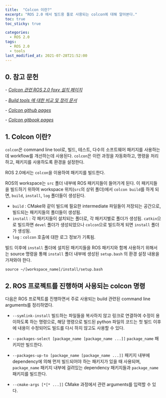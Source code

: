 ```yaml
---
title:  "Colcon 이란?"
excerpt: "ROS 2.0 에서 빌드용 툴로 사용되는 colcon에 대해 알아본다."
toc: true
toc_sticky: true

categories:
  - ROS 2.0
tags:
  - ROS 2.0
  - tools
last_modified_at: 2021-07-28T21:52:00
---
```


## 0. 참고 문헌
*- [Colcon 관련 ROS 2.0 foxy 설치 페이지](https://docs.ros.org/en/foxy/Tutorials/Colcon-Tutorial.html)*

*- [Build tools 에 대한 비교 및 정리 문서](https://design.ros2.org/articles/build_tool.html)*

*- [Colcon github pages](https://github.com/colcon)*

*- [Colcon gitbook pages](https://colcon.readthedocs.io/en/released/#)*

## 1. Colcon 이란?
`colcon`은 command line tool로, 빌드, 테스트, 다수의 소프트웨어 패키지를 사용하는데 workflow를 개선하는데 사용된다. `colcon`은 이런 과정을 자동화하고, 명령을 처리하고, 패키지를 사용하도록 환경을 설정한다.

ROS 2.0에서는 `colcon`을 이용하여 패키지를 빌드한다.

ROS의 workspace는 `src` 폴더 내부에 ROS 패키지들이 들어가게 된다. 이 패키지들을 빌드하기 위하여 workspace 위치(`src`의 상위 폴더)에서 `colcon build`를 하게 되면, `build`, `install`, `log` 폴더들이 생성된다.

* `build` : CMake와 같이 빌드에 필요한 intermediate 파일들이 저장되는 공간으로, 빌드되는 패키지들의 폴더들이 생성됨.
* `install` : 각 패키지들이 설치되는 폴더로, 각 패키지별로 폴더가 생성됨. `catkin`으로 빌드하면 `devel` 폴더가 생성되었으나 `colcon`으로 빌드하게 되면 `install` 폴더가 생성됨.
* `log` : `colcon` 호출에 대한 로그 정보가 기록됨.

빌드 이후에 `install` 폴더에 설치된 패키지들을 ROS 패키지와 함께 사용하기 위해서는 source 명령을 통해 `install` 폴더 내부에 생성된 `setup.bash` 의 환경 설정 내용을 가져와야 한다.
```
source ~/[workspace_name]/install/setup.bash
```

## 2. ROS 프로젝트를 진행하며 사용되는 colcon 명령
다음은 ROS 프로젝트를 진행하면서 주로 사용되는 build 관련된 command line arguments를 정리하였다.

* `--symlink-install`
빌드하는 파일들을 복사하지 않고 링크로 연결하여 수정이 용이하도록 하는 명령으로, 해당 명령으로 빌드된 python 파일의 코드는 첫 빌드 이후에 내용이 수정되어도 빌드를 다시 하지 않고도 사용할 수 있다.

* `--packages-select [package_name [package_name ...]]`
`package_name` 패키지만 빌드한다.

* `--packages-up-to [package_name [package_name ...]]`
패키지 내부에 dependency에 의해 먼저 빌드되어야 하는 패키지가 있을 때 사용되며, `package_name` 패키지 내부에 걸려있는 dependency 패키지들과 `package_name` 패키지를 빌드한다.

* `--cmake-args [*[* ...]]` 
CMake 과정에서 관련 arguments를 입력할 수 있다.